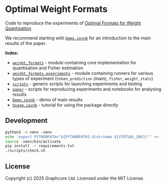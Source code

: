# Optimal Weight Formats

Code to reproduce the experiments of [Optimal Formats for Weight Quantisation](https://arxiv.org/abs/2505.12988).

We recommend starting with [`Demo.ipynb`](Demo.ipynb) for an introduction to the main results of the paper.

**Index:**

 - [`weight_formats`](weight_formats) - module containing core implementation for quantisation and Fisher estimation
 - [`weight_formats.experiments`](weight_formats/experiments) - module containing runners for various types of experiment (`token_prediction` (main), `fisher`, `weight_stats`)
 - [`scripts`](scripts) - generic scripts for launching experiments and testing
 - [`paper`](paper) - scripts for reproducing experiments and notebooks for analysing results
 - [`Demo.ipynb`](Demo.ipynb) - demo of main results
 - [`Usage.ipynb`](Usage.ipynb) - tutorial for using the package directly


## Development

```sh
python3 -m venv .venv
echo 'export PYTHONPATH="${PYTHONPATH}:$(dirname ${VIRTUAL_ENV})"' >> .venv/bin/activate
source .venv/bin/activate
pip install -r requirements.txt
./scripts/check.sh
```


## License

Copyright (c) 2025 Graphcore Ltd. Licensed under the MIT License.

